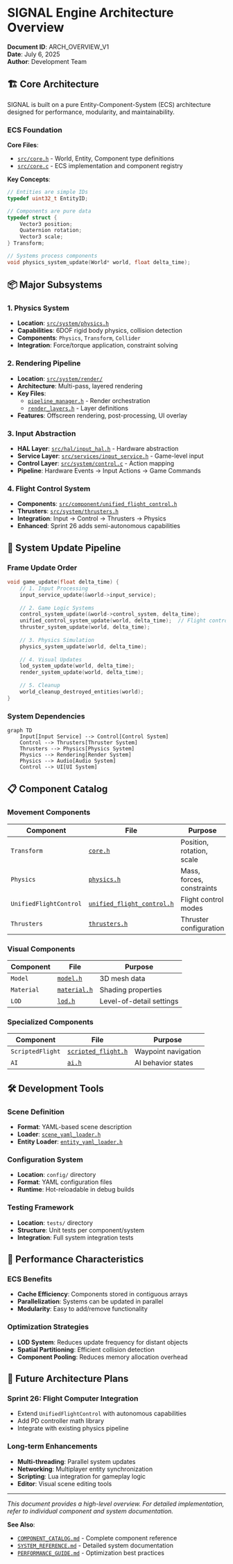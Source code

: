 # SIGNAL Engine Architecture Overview

**Document ID**: ARCH_OVERVIEW_V1  
**Date**: July 6, 2025  
**Author**: Development Team

## 🏗️ Core Architecture

SIGNAL is built on a pure Entity-Component-System (ECS) architecture designed for performance, modularity, and maintainability.

### ECS Foundation

**Core Files**:
- [`src/core.h`](../../src/core.h) - World, Entity, Component type definitions
- [`src/core.c`](../../src/core.c) - ECS implementation and component registry

**Key Concepts**:
```c
// Entities are simple IDs
typedef uint32_t EntityID;

// Components are pure data
typedef struct {
    Vector3 position;
    Quaternion rotation; 
    Vector3 scale;
} Transform;

// Systems process components
void physics_system_update(World* world, float delta_time);
```

## 📦 Major Subsystems

### 1. **Physics System**
- **Location**: [`src/system/physics.h`](../../src/system/physics.h)
- **Capabilities**: 6DOF rigid body physics, collision detection
- **Components**: `Physics`, `Transform`, `Collider`
- **Integration**: Force/torque application, constraint solving

### 2. **Rendering Pipeline**
- **Location**: [`src/system/render/`](../../src/system/render/)
- **Architecture**: Multi-pass, layered rendering
- **Key Files**:
  - [`pipeline_manager.h`](../../src/system/render/pipeline_manager.h) - Render orchestration
  - [`render_layers.h`](../../src/system/render/render_layers.h) - Layer definitions
- **Features**: Offscreen rendering, post-processing, UI overlay

### 3. **Input Abstraction**
- **HAL Layer**: [`src/hal/input_hal.h`](../../src/hal/input_hal.h) - Hardware abstraction
- **Service Layer**: [`src/services/input_service.h`](../../src/services/input_service.h) - Game-level input
- **Control Layer**: [`src/system/control.c`](../../src/system/control.c) - Action mapping
- **Pipeline**: Hardware Events → Input Actions → Game Commands

### 4. **Flight Control System**
- **Components**: [`src/component/unified_flight_control.h`](../../src/component/unified_flight_control.h)
- **Thrusters**: [`src/system/thrusters.h`](../../src/system/thrusters.h)
- **Integration**: Input → Control → Thrusters → Physics
- **Enhanced**: Sprint 26 adds semi-autonomous capabilities

## 🔄 System Update Pipeline

### Frame Update Order
```c
void game_update(float delta_time) {
    // 1. Input Processing
    input_service_update(&world->input_service);
    
    // 2. Game Logic Systems
    control_system_update(&world->control_system, delta_time);
    unified_control_system_update(world, delta_time);  // Flight controls
    thruster_system_update(world, delta_time);
    
    // 3. Physics Simulation  
    physics_system_update(world, delta_time);
    
    // 4. Visual Updates
    lod_system_update(world, delta_time);
    render_system_update(world, delta_time);
    
    // 5. Cleanup
    world_cleanup_destroyed_entities(world);
}
```

### System Dependencies
```mermaid
graph TD
    Input[Input Service] --> Control[Control System]
    Control --> Thrusters[Thruster System]
    Thrusters --> Physics[Physics System]
    Physics --> Rendering[Render System]
    Physics --> Audio[Audio System]
    Control --> UI[UI System]
```

## 📋 Component Catalog

### Movement Components
| Component | File | Purpose |
|-----------|------|---------|
| `Transform` | [`core.h`](../../src/core.h) | Position, rotation, scale |
| `Physics` | [`physics.h`](../../src/system/physics.h) | Mass, forces, constraints |
| `UnifiedFlightControl` | [`unified_flight_control.h`](../../src/component/unified_flight_control.h) | Flight control modes |
| `Thrusters` | [`thrusters.h`](../../src/system/thrusters.h) | Thruster configuration |

### Visual Components  
| Component | File | Purpose |
|-----------|------|---------|
| `Model` | [`model.h`](../../src/component/model.h) | 3D mesh data |
| `Material` | [`material.h`](../../src/component/material.h) | Shading properties |
| `LOD` | [`lod.h`](../../src/component/lod.h) | Level-of-detail settings |

### Specialized Components
| Component | File | Purpose |
|-----------|------|---------|
| `ScriptedFlight` | [`scripted_flight.h`](../../src/component/scripted_flight.h) | Waypoint navigation |
| `AI` | [`ai.h`](../../src/component/ai.h) | AI behavior states |

## 🛠️ Development Tools

### Scene Definition
- **Format**: YAML-based scene description
- **Loader**: [`scene_yaml_loader.h`](../../src/system/scene_yaml_loader.h)
- **Entity Loader**: [`entity_yaml_loader.h`](../../src/system/entity_yaml_loader.h)

### Configuration System
- **Location**: `config/` directory
- **Format**: YAML configuration files
- **Runtime**: Hot-reloadable in debug builds

### Testing Framework
- **Location**: `tests/` directory
- **Structure**: Unit tests per component/system
- **Integration**: Full system integration tests

## 🚀 Performance Characteristics

### ECS Benefits
- **Cache Efficiency**: Components stored in contiguous arrays
- **Parallelization**: Systems can be updated in parallel
- **Modularity**: Easy to add/remove functionality

### Optimization Strategies
- **LOD System**: Reduces update frequency for distant objects
- **Spatial Partitioning**: Efficient collision detection
- **Component Pooling**: Reduces memory allocation overhead

## 🔮 Future Architecture Plans

### Sprint 26: Flight Computer Integration
- Extend `UnifiedFlightControl` with autonomous capabilities
- Add PD controller math library
- Integrate with existing physics pipeline

### Long-term Enhancements
- **Multi-threading**: Parallel system updates
- **Networking**: Multiplayer entity synchronization  
- **Scripting**: Lua integration for gameplay logic
- **Editor**: Visual scene editing tools

---

*This document provides a high-level overview. For detailed implementation, refer to individual component and system documentation.*

**See Also**:
- [`COMPONENT_CATALOG.md`](COMPONENT_CATALOG.md) - Complete component reference
- [`SYSTEM_REFERENCE.md`](../guides/SYSTEM_REFERENCE.md) - Detailed system documentation
- [`PERFORMANCE_GUIDE.md`](PERFORMANCE_GUIDE.md) - Optimization best practices
